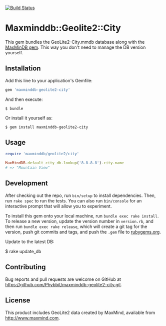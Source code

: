 [![Build
Status](https://travis-ci.org/Phybbit/schema-inference.svg?branch=master)](https://travis-ci.org/Phybbit/schema-inference)

# Maxminddb::Geolite2::City

This gem bundles the GeoLite2-City.mmdb database along with the [MaxMinDB gem](https://github.com/yhirose/maxminddb).
This way you don't need to manage the DB version yourself.

## Installation

Add this line to your application's Gemfile:

```ruby
gem 'maxminddb-geolite2-city'
```

And then execute:

    $ bundle

Or install it yourself as:

    $ gem install maxminddb-geolite2-city

## Usage

```ruby
require 'maxminddb/geolite2/city'

MaxMindDB.default_city_db.lookup('8.8.8.8').city.name
# => "Mountain View"
```

## Development

After checking out the repo, run `bin/setup` to install dependencies. Then, run `rake spec` to run the tests. You can also run `bin/console` for an interactive prompt that will allow you to experiment.

To install this gem onto your local machine, run `bundle exec rake install`. To release a new version, update the version number in `version.rb`, and then run `bundle exec rake release`, which will create a git tag for the version, push git commits and tags, and push the `.gem` file to [rubygems.org](https://rubygems.org).

Update to the latest DB:

$ rake update_db

## Contributing

Bug reports and pull requests are welcome on GitHub at https://github.com/Phybbit/maxminddb-geolite2-city.git.

## License

This product includes GeoLite2 data created by MaxMind, available from
<a href="http://www.maxmind.com">http://www.maxmind.com</a>.
